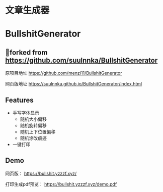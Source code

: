 # 文章生成器
# BullshitGenerator
## 🍴forked from https://github.com/suulnnka/BullshitGenerator
原项目地址 https://github.com/menzi11/BullshitGenerator

网页版地址 https://suulnnka.github.io/BullshitGenerator/index.html

## Features
- 手写字体显示
  - 随机大小偏移
  - 随机旋转偏移
  - 随机上下位置偏移
  - 随机涂改痕迹
- 一键打印

## Demo
网页版：
https://bullshit.yzzzf.xyz/

打印生成pdf预览：
https://bullshit.yzzzf.xyz/demo.pdf

